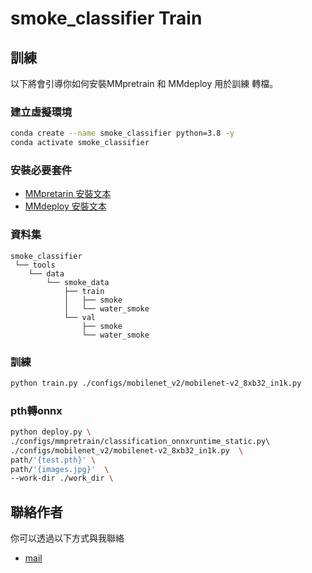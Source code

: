 # smoke_classifier Train

## 訓練

以下將會引導你如何安裝MMpretrain 和 MMdeploy 用於訓練 轉檔。

### 建立虛擬環境

```bash
conda create --name smoke_classifier python=3.8 -y
conda activate smoke_classifier
```
### 安裝必要套件

- [MMpretarin 安裝文本](https://mmpretrain.readthedocs.io/en/latest/get_started.html)
- [MMdeploy 安裝文本](https://github.com/open-mmlab/mmdeploy/blob/main/docs/en/get_started.md)

### 資料集
```bashs
smoke_classifier
 └── tools
    └── data
        └── smoke_data
            ├── train
            │   ├── smoke
            │   └── water_smoke
            └── val
                ├── smoke
                └── water_smoke
```

### 訓練
```bash
python train.py ./configs/mobilenet_v2/mobilenet-v2_8xb32_in1k.py 
```

### pth轉onnx

```bash
python deploy.py \ 
./configs/mmpretrain/classification_onnxruntime_static.py\    
./configs/mobilenet_v2/mobilenet-v2_8xb32_in1k.py  \    
path/'{test.pth}' \    
path/'{images.jpg}'  \    
--work-dir ./work_dir \  
```

## 聯絡作者

你可以透過以下方式與我聯絡

- [mail](https://youtu.be/dQw4w9WgXcQ?si=0Zn783lq8yKOQlL1)
